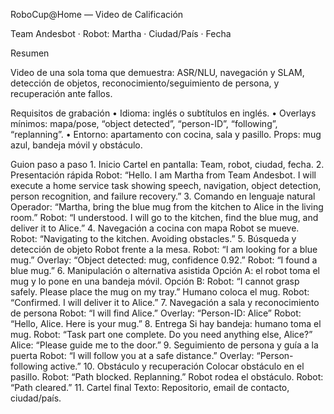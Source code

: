 RoboCup@Home — Video de Calificación

Team Andesbot · Robot: Martha · Ciudad/País · Fecha

Resumen

Video de una sola toma que demuestra: ASR/NLU, navegación y SLAM, detección de objetos, reconocimiento/seguimiento de persona, y recuperación ante fallos.

Requisitos de grabación
	•	Idioma: inglés o subtítulos en inglés.
	•	Overlays mínimos: mapa/pose, “object detected”, “person-ID”, “following”, “replanning”.
	•	Entorno: apartamento con cocina, sala y pasillo. Props: mug azul, bandeja móvil y obstáculo.

Guion paso a paso
	1.	Inicio
Cartel en pantalla: Team, robot, ciudad, fecha.
	2.	Presentación rápida
Robot: “Hello. I am Martha from Team Andesbot. I will execute a home service task showing speech, navigation, object detection, person recognition, and failure recovery.”
	3.	Comando en lenguaje natural
Operador: “Martha, bring the blue mug from the kitchen to Alice in the living room.”
Robot: “I understood. I will go to the kitchen, find the blue mug, and deliver it to Alice.”
	4.	Navegación a cocina con mapa
Robot se mueve.
Robot: “Navigating to the kitchen. Avoiding obstacles.”
	5.	Búsqueda y detección de objeto
Robot frente a la mesa.
Robot: “I am looking for a blue mug.”
Overlay: “Object detected: mug, confidence 0.92.”
Robot: “I found a blue mug.”
	6.	Manipulación o alternativa asistida
Opción A: el robot toma el mug y lo pone en una bandeja móvil.
Opción B:
Robot: “I cannot grasp safely. Please place the mug on my tray.”
Humano coloca el mug.
Robot: “Confirmed. I will deliver it to Alice.”
	7.	Navegación a sala y reconocimiento de persona
Robot: “I will find Alice.”
Overlay: “Person-ID: Alice”
Robot: “Hello, Alice. Here is your mug.”
	8.	Entrega
Si hay bandeja: humano toma el mug.
Robot: “Task part one complete. Do you need anything else, Alice?”
Alice: “Please guide me to the door.”
	9.	Seguimiento de persona y guía a la puerta
Robot: “I will follow you at a safe distance.”
Overlay: “Person-following active.”
	10.	Obstáculo y recuperación
Colocar obstáculo en el pasillo.
Robot: “Path blocked. Replanning.”
Robot rodea el obstáculo.
Robot: “Path cleared.”
	11.	Cartel final
Texto: Repositorio, email de contacto, ciudad/país.
